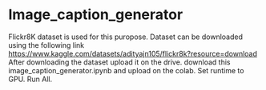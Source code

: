 # Image_caption_generator
Flickr8K dataset is used for this puropose. Dataset can be downloaded using the following link https://www.kaggle.com/datasets/adityajn105/flickr8k?resource=download
After downloading the dataset upload it on the drive.
download this image_caption_generator.ipynb and upload on the colab.
Set runtime to GPU.
Run All.
